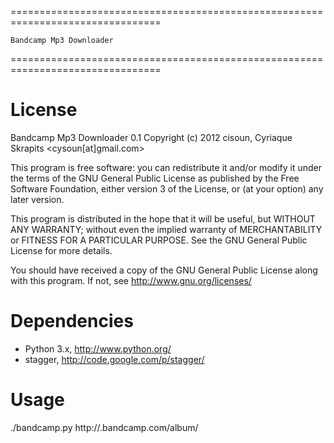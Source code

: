 ================================================================================

	Bandcamp Mp3 Downloader

================================================================================


License
=======
Bandcamp Mp3 Downloader 0.1
Copyright (c) 2012 cisoun, Cyriaque Skrapits <cysoun[at]gmail.com>

This program is free software: you can redistribute it and/or modify
it under the terms of the GNU General Public License as published by
the Free Software Foundation, either version 3 of the License, or
(at your option) any later version.

This program is distributed in the hope that it will be useful,
but WITHOUT ANY WARRANTY; without even the implied warranty of
MERCHANTABILITY or FITNESS FOR A PARTICULAR PURPOSE.  See the
GNU General Public License for more details.

You should have received a copy of the GNU General Public License
along with this program.  If not, see <http://www.gnu.org/licenses/>


Dependencies
============
 - Python 3.x, http://www.python.org/
 - stagger, http://code.google.com/p/stagger/


Usage
=====
./bandcamp.py http://<artist>.bandcamp.com/album/<album>
